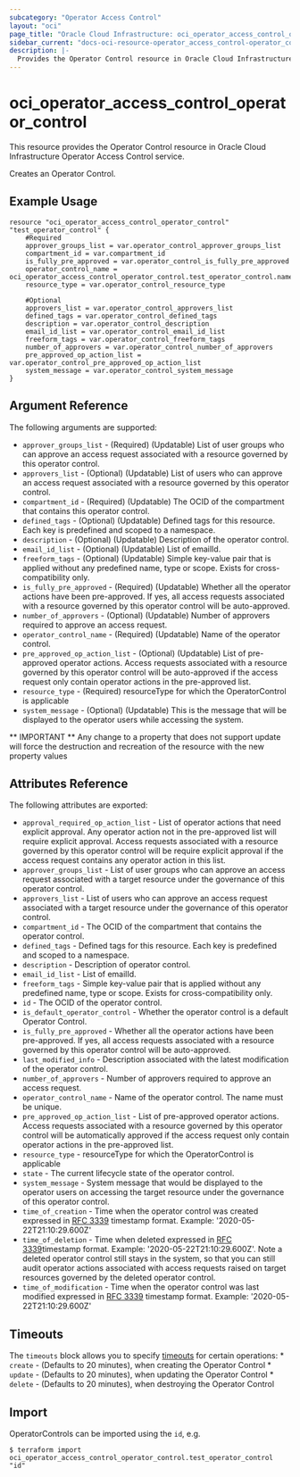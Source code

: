 ```yaml
---
subcategory: "Operator Access Control"
layout: "oci"
page_title: "Oracle Cloud Infrastructure: oci_operator_access_control_operator_control"
sidebar_current: "docs-oci-resource-operator_access_control-operator_control"
description: |-
  Provides the Operator Control resource in Oracle Cloud Infrastructure Operator Access Control service
---
```


# oci_operator_access_control_operator_control
This resource provides the Operator Control resource in Oracle Cloud Infrastructure Operator Access Control service.

Creates an Operator Control.


## Example Usage

```hcl
resource "oci_operator_access_control_operator_control" "test_operator_control" {
	#Required
	approver_groups_list = var.operator_control_approver_groups_list
	compartment_id = var.compartment_id
	is_fully_pre_approved = var.operator_control_is_fully_pre_approved
	operator_control_name = oci_operator_access_control_operator_control.test_operator_control.name
	resource_type = var.operator_control_resource_type

	#Optional
	approvers_list = var.operator_control_approvers_list
	defined_tags = var.operator_control_defined_tags
	description = var.operator_control_description
	email_id_list = var.operator_control_email_id_list
	freeform_tags = var.operator_control_freeform_tags
	number_of_approvers = var.operator_control_number_of_approvers
	pre_approved_op_action_list = var.operator_control_pre_approved_op_action_list
	system_message = var.operator_control_system_message
}
```

## Argument Reference

The following arguments are supported:

* `approver_groups_list` - (Required) (Updatable) List of user groups who can approve an access request associated with a resource governed by this operator control.
* `approvers_list` - (Optional) (Updatable) List of users who can approve an access request associated with a resource governed by this operator control.
* `compartment_id` - (Required) (Updatable) The OCID of the compartment that contains this operator control.
* `defined_tags` - (Optional) (Updatable) Defined tags for this resource. Each key is predefined and scoped to a namespace. 
* `description` - (Optional) (Updatable) Description of the operator control.
* `email_id_list` - (Optional) (Updatable) List of emailId. 
* `freeform_tags` - (Optional) (Updatable) Simple key-value pair that is applied without any predefined name, type or scope. Exists for cross-compatibility only. 
* `is_fully_pre_approved` - (Required) (Updatable) Whether all the operator actions have been pre-approved. If yes, all access requests associated with a resource governed by this operator control  will be auto-approved.         
* `number_of_approvers` - (Optional) (Updatable) Number of approvers required to approve an access request.
* `operator_control_name` - (Required) (Updatable) Name of the operator control.
* `pre_approved_op_action_list` - (Optional) (Updatable) List of pre-approved operator actions. Access requests associated with a resource governed by this operator control will be auto-approved if the access request only contain operator actions in the pre-approved list. 
* `resource_type` - (Required) resourceType for which the OperatorControl is applicable
* `system_message` - (Optional) (Updatable) This is the message that will be displayed to the operator users while accessing the system.


** IMPORTANT **
Any change to a property that does not support update will force the destruction and recreation of the resource with the new property values

## Attributes Reference

The following attributes are exported:

* `approval_required_op_action_list` - List of operator actions that need explicit approval. Any operator action not in the pre-approved list will require explicit approval. Access requests associated with a resource governed by this operator control will be require explicit approval if the access request contains any operator action in this list.  
* `approver_groups_list` - List of user groups who can approve an access request associated with a target resource under the governance of this operator control.
* `approvers_list` - List of users who can approve an access request associated with a target resource under the governance of this operator control.
* `compartment_id` - The OCID of the compartment that contains the operator control.
* `defined_tags` - Defined tags for this resource. Each key is predefined and scoped to a namespace. 
* `description` - Description of operator control.
* `email_id_list` - List of emailId. 
* `freeform_tags` - Simple key-value pair that is applied without any predefined name, type or scope. Exists for cross-compatibility only. 
* `id` - The OCID of the operator control.
* `is_default_operator_control` - Whether the operator control is a default Operator Control. 
* `is_fully_pre_approved` - Whether all the operator actions have been pre-approved. If yes, all access requests associated with a resource governed by this operator control  will be auto-approved. 
* `last_modified_info` - Description associated with the latest modification of the operator control.
* `number_of_approvers` - Number of approvers required to approve an access request.
* `operator_control_name` - Name of the operator control. The name must be unique.
* `pre_approved_op_action_list` - List of pre-approved operator actions. Access requests associated with a resource governed by this operator control will be automatically approved if the access request only contain operator actions in the pre-approved list.        
* `resource_type` - resourceType for which the OperatorControl is applicable
* `state` - The current lifecycle state of the operator control.
* `system_message` - System message that would be displayed to the operator users on accessing the target resource under the governance of this operator control.
* `time_of_creation` - Time when the operator control was created expressed in [RFC 3339](https://tools.ietf.org/html/rfc3339) timestamp format. Example: '2020-05-22T21:10:29.600Z' 
* `time_of_deletion` - Time when deleted expressed in [RFC 3339](https://tools.ietf.org/html/rfc3339)timestamp format. Example: '2020-05-22T21:10:29.600Z'. Note a deleted operator control still stays in the system, so that you can still audit operator actions associated with access requests raised on target resources governed by the deleted operator control. 
* `time_of_modification` - Time when the operator control was last modified expressed in [RFC 3339](https://tools.ietf.org/html/rfc3339) timestamp format. Example: '2020-05-22T21:10:29.600Z' 

## Timeouts

The `timeouts` block allows you to specify [timeouts](https://registry.terraform.io/providers/oracle/oci/latest/docs/guides/changing_timeouts) for certain operations:
	* `create` - (Defaults to 20 minutes), when creating the Operator Control
	* `update` - (Defaults to 20 minutes), when updating the Operator Control
	* `delete` - (Defaults to 20 minutes), when destroying the Operator Control


## Import

OperatorControls can be imported using the `id`, e.g.

```
$ terraform import oci_operator_access_control_operator_control.test_operator_control "id"
```

